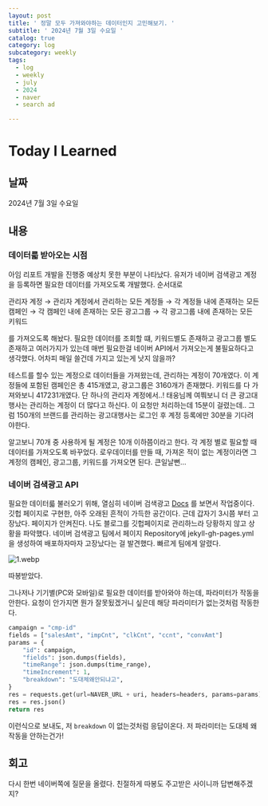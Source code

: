 ```yaml
---
layout: post
title: ' 정말 모두 가져와야하는 데이터인지 고민해보기. '
subtitle: ' 2024년 7월 3일 수요일 '
catalog: true
category: log
subcategory: weekly
tags:
  - log
  - weekly
  - july
  - 2024
  - naver
  - search ad

---
```


# Today I Learned

## 날짜

2024년 7월 3일 수요일

## 내용

### 데이터륿 받아오는 시점

아임 리포트 개발을 진행중 예상치 못한 부분이 나타났다. 유저가 네이버 검색광고 계정을 등록하면 필요한 데이터를 가져오도록 개발했다. 순서대로 

관리자 계정 → 관리자 계정에서 관리하는 모든 계정들 → 각 계정들 내에 존재하는 모든 캠페인 → 각 캠페인 내에 존재하는 모든 광고그룹 → 각 광고그룹 내에 존재하는 모든 키워드

를 가져오도록 해놨다. 필요한 데이터를 조회할 떄, 키워드별도 존재하고 광고그룹 별도 존재하고 여러가지가 있는데 매번 필요한걸 네이버 API에서 가져오는게 불필요하다고 생각했다. 어차피 매일 쓸건데 가지고 있는게 낫지 않을까?

 테스트를 할수 있는 계정으로 데이터들을 가져왔는데, 관리하는 계정이 70개였다. 이 계정들에 포함된 캠페인은 총 415개였고, 광고그룹은 3160개가 존재했다. 키워드를 다 가져와보니 417231개였다. 단 하나의 관리자 계정에서..! 태웅님께 여쭤보니 더 큰 광고대행사는 관리하는 계정이 더 많다고 하신다. 이 요청만 처리하는데 15분이 걸렸는데..  그럼 150개의 브랜드를 관리하는 광고대행사는 로그인 후 계정 등록에만 30분을 기다려야한다.

 알고보니 70개 중 사용하게 될 계정은 10개 이하쯤이라고 한다. 각 계정 별로 필요할 때 데이터를 가져오도록 바꾸었다. 로우데이터를 만들 때, 가져온 적이 없는 계정이라면 그 계정의 캠페인, 광고그룹, 키워드를 가져오면 된다. 큰일날뻔…

### 네이버 검색광고 API

필요한 데이터륿 불러오기 위해, 열심히 네이버 검색광고 [Docs](https://naver.github.io/searchad-apidoc/#/guides) 를 보면서 작업중이다. 깃헙 페이지로 구현한, 아주 오래된 흔적이 가득한 공간이다. 근데 갑자기 3시쯤 부터 고장났다. 페이지가 안켜진다. 나도 블로그를 깃헙페이지로 관리하느라 당황하지 않고 상황을 파악했다. 네이버 검색광고 팀에서 페이지 Repository에 jekyll-gh-pages.yml 을 생성하여 배포하자마자 고장났다는 걸 발견했다. 빠르게 팀에게 알렸다.

![1.webp](https://cdn.jsdelivr.net/gh/importunate-dev/importunate-dev.github.io/img/log/240703/1.webp)

따봉받았다.

그나저나 기기별(PC와 모바일)로 필요한 데이터를 받아와야 하는데, 파라미터가 작동을 안한다. 요청이 안가지면 뭔가 잘못됬겠거니 싶은데 해당 파라미터가 없는것처럼 작동한다.

```python
campaign = "cmp-id"
fields = ["salesAmt", "impCnt", "clkCnt", "ccnt", "convAmt"]
params = {
    "id": campaign,
    "fields": json.dumps(fields),
    "timeRange": json.dumps(time_range),
    "timeIncrement": 1,
    "breakdown": "도대체왜안되냐고",
}
res = requests.get(url=NAVER_URL + uri, headers=headers, params=params)
res = res.json()
return res
```

이런식으로 보내도, 저 `breakdown` 이 없는것처럼 응답이온다. 저 파라미터는 도대체 왜 작동을 안하는건가! 

## 회고

다시 한번 네이버쪽에 질문을 올렸다. 친절하게 따봉도 주고받은 사이니까 답변해주겠지?